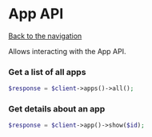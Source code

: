 # App API

[Back to the navigation](README.md)

Allows interacting with the App API.

### Get a list of all apps

```php
$response = $client->apps()->all();
```

### Get details about an app

```php
$response = $client->app()->show($id);
```
